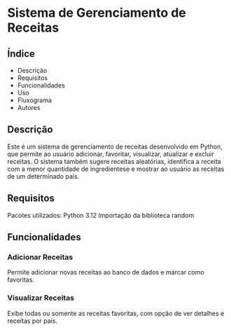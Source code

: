 # Sistema de Gerenciamento de Receitas

## Índice
- Descrição
- Requisitos
- Funcionalidades
- Uso
- Fluxograma
- Autores

## Descrição
Este é um sistema de gerenciamento de receitas desenvolvido em Python, que permite ao usuário adicionar, favoritar, visualizar, atualizar e excluir receitas. O sistema também sugere receitas aleatórias, identifica a receita com a menor quantidade de ingredientese e mostrar ao usuário as receitas de um determinado país.

## Requisitos
  Pacotes utilizados:
    Python 3.12
    Importação da biblioteca random

## Funcionalidades
### Adicionar Receitas
Permite adicionar novas receitas ao banco de dados e marcar como favoritas.

### Visualizar Receitas
Exibe todas ou somente as receitas favoritas, com opção de ver detalhes e receitas por país.





